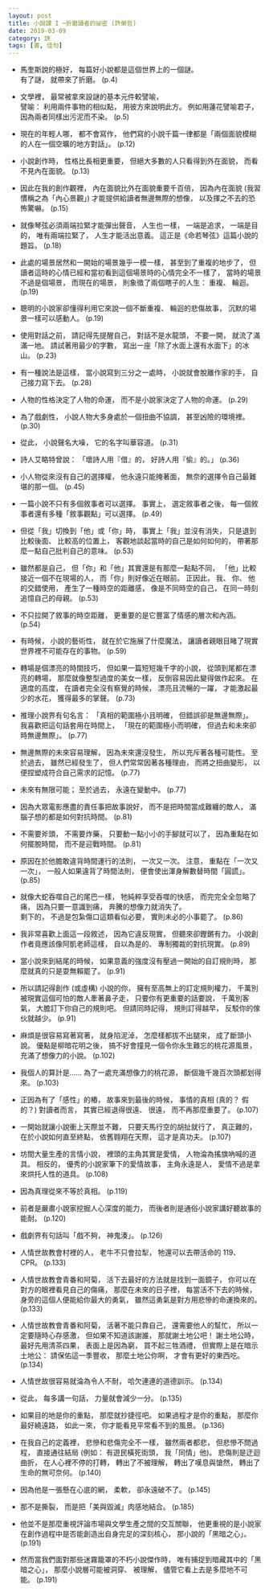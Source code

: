```yaml
---
layout: post
title: 小說課 I ─折磨讀者的祕密 (許榮哲)
date: 2019-03-09
category: 訣
tags: [書, 佳句]
---
```


- 馬奎斯說的極好， 每篇好小說都是這個世界上的一個謎。<br />
有了謎， 就帶來了折磨。 (p.4)


- 文學裡，
最常被拿來設謎的基本元件較譬喻，<br />
譬喻： 利用兩件事物的相似點，
用彼方來說明此方。
例如用蓮花譬喻君子，
因為兩者同樣出污泥而不染。 (p.5)


- 現在的年輕人哪，
都不會寫作，
他們寫的小說千篇一律都是「兩個面貌模糊的人在一個空曠的地方對話」。 (p.12)


- 小說創作時，
性格比長相更重要，
但絕大多數的人只看得到外在面貌，
而看不見內在面貌。 (p.13)


- 因此在我的創作觀裡，
內在面貌比外在面貌重要千百倍，
因為內在面貌 (我習慣稱之為「內心景觀」) 才能提供給讀者無邊無際的想像，
以及揮之不去的恐怖驚嚇。 (p.15)


- 就像琴弦必須兩端拉緊才能彈出聲音，
人生也一樣，
一端是追求，
一端是目的，
唯有兩端拉緊了，
人生才能活出意義。
這正是《命若琴弦》這篇小說的題旨。 (p.18)


- 此處的場景居然和一開始的場景幾乎一模一樣，
甚至到了重複的地步了，
但讀者這時的心情已經和當初看到這個場景時的心情完全不一樣了，
當時的場景不過是個場景，
而現在的場景，
則象徵了兩個瞎子的人生： 重複、 輪迴。 (p.19)


- 聰明的小說家卻懂得利用它來說一個不斷重複、 輪迴的悲傷故事，
沉默的場景一樣可以感動人。 (p.19)


- 使用對話之前，
請記得先提醒自己，
對話不是水龍頭，
不要一開，
就流了滿滿一地。
請試著用最少的字數，
寫出一座「除了水面上還有水面下」的冰山。 (p.23)


- 有一種說法是這樣，
當小說寫到三分之一處時，
小說就會脫離作家的手，
自己接力寫下去。 (p.28)


- 人物的性格決定了人物的命運，
而不是小說家決定了人物的命運。 (p.29)


- 為了戲劇性，
小說人物大多身處於一個扭曲不協調，
甚至凶險的環境裡。 (p.30)


- 從此，
小說聲名大噪，
它的名字叫華容道。 (p.31)


- 詩人艾略特曾說： 「壞詩人用『借』的，
好詩人用『偷』的。」 (p.36)


- 小人物從來沒有自己的選擇權，
他永遠只能掩著面，
無奈的選擇令自己最難堪的那一個。 (p.45)


- 一篇小說不只有多個敘事者可以選擇。
事實上，
選定敘事者之後，
每一個敘事者還有多種「敘事觀點」可以選擇。 (p.49)


- 但從「我」切換到「他」或「你」時，
事實上「我」並沒有消失，
只是退到比較後面、 比較高的位置上，
客觀地談起當時的自己是如何如何的，
帶著那麼一點自己批判自己的意味。 (p.53)


- 雖然都是自己，
但「你」和「他」其實還是有那麼一點點不同，
「他」比較接近一個不在現場的人，
而「你」則好像近在眼前。
正因此，
我、 你、 他的交錯使用，
產生了一種時空的距離感，
像是不同時空的自己，
在同一時刻追憶自己的母親。 (p.53)


- 不只拉開了敘事的時空距離，
更重要的是它豐富了情感的層次和內涵。 (p.54)


- 有時候，
小說的藝術性，
就在於它施展了什麼魔法，
讓讀者親眼目睹了現實世界裡不可能存在的事物。 (p.59)


- 轉場是個漂亮的時間技巧，
但如果一篇短短幾千字的小說，
從頭到尾都在漂亮的轉場，
那麼就像整型過度的美女一樣，
反倒容易因此變得做作起來。
在適度的高度，
在讀者完全沒有察覺的時候，
漂亮且流暢的一躍，
才能激起最少的水花，
獲得最多的掌聲。 (p.73)


- 推理小說界有句名言： 「真相的範圍極小且明確，
但錯誤卻是無邊無際」。
我喜歡把這句話套用在時間上，
「現在的範圍極小而明確，
但過去和未來卻時無邊無際」。 (p.77)


- 無邊無際的未來容易理解，
因為未來還沒發生，
所以充斥著各種可能性。
至於過去，
雖然已經發生了，
但人們常常因著各種理由，
而將之扭曲變形，
以便捏塑成符合自己需求的記憶。 (p.77)

- 未來有無限可能；
至於過去，
永遠在變動中。 (p.77)

- 因為大眾電影應盡的責任事把故事說好，
而不是把時間當成難纏的敵人，
滿腦子想的都是如何對抗時間。 (p.81)


- 不需要斧頭，
不需要炸藥，
只要動一點小小的手腳就可以了，
因為重點在如何擺脫時間，
而不是迎戰時間。 (p.81)


- 原因在於他膽敢違背時間運行的法則，
一次又一次。
注意，
重點在「一次又一次」，
一般人如果違背了時間法則，
便會使出渾身解數替時間「圓謊」。 (p.85)


- 就像大蛇吞噬自己的尾巴一樣，
牠純粹享受吞噬的快感，
而完完全全忽略了痛，
因為只要一意識到痛，
奔騰的想像力就消失了。<br />
剩下的，
不過是包紮傷口這類看似必要，
實則未必的小事罷了。 (p.86)


- 我非常喜歡上面這一段敘述，
因為它違反現實，
但聽來卻鏗鏘有力。
小說創作者竟應該像阿凱老師這樣，
自以為是的、 專制獨裁的對抗現實。 (p.89)


- 當小說來到結尾的時候，
如果意義的強度沒有壓過一開始的自訂規則時，
那麼就真的只是耍無賴罷了。 (p.91)


- 所以請記得創作 (或虛構) 小說的你，
擁有至高無上的訂定規則權力，
千萬別被現實這個可怕的敵人牽著鼻子走，
只要你有更重要的話要說，
千萬別客氣，
大膽訂下你自己的規則吧。
但請同時記得，
規則訂得越早，
反駁你的傢伙就越少。 (p.91)


- 麻煩是很容易寫著寫著，
就身陷泥淖，
怎麼樣都拔不出腿來，
成了斷頭小說。
優點是柳暗花明之後，
搞不好會撞見一個令你永生難忘的桃花源風景，
充滿了想像力的小說。 (p.102)


- 我個人的算計是...... 為了一處充滿想像力的桃花源，
斷個幾千幾百次頭都划得來。 (p.103)


- 正因為有了「感性」的樁，
故事來到最後的時候，
事情的真相 (真的？ 假的？)
對讀者而言，
其實已經退得很遠、 很遠，
而不再那麼重要了。 (p.107)


- 一開始就讓小說衝上天際並不難，
只要天馬行空的胡扯就行了，
真正難的，
在於小說如何直至終點，
依舊翱翔在天際，
這才是真功夫。 (p.107)


- 坊間大量生產的言情小說，
裡頭的主角其實是愛情，
人物淪為搖旗吶喊的道具。
相反的，
優秀的小說家筆下的愛情故事，
主角永遠是人，
愛情不過是拿來烘托人性的道具。 (p.108)


- 因為真理從來不等於真相。 (p.119)


- 前者是嚴肅小說家挖掘人心深度的能力，
而後者則是通俗小說家講好聽故事的能耐。 (p.120)


- 戲劇界有句話叫「戲不夠，
神鬼湊」。 (p.126)


- 人情世故教會村裡的人，
老牛不只會拉犁，
牠還可以去帶活命的 119、 CPR。 (p.133)


- 人情世故教會青番和阿菊，
活下去最好的方法就是找到一面鏡子，
你可以在對方的眼裡看見自己的傷痛，
那麼在未來的日子裡，
每當活不下去的時候，
身旁的這個人便能給你最大的勇氣，
雖然這勇氣是對方用悲慘的命運換來的。 (p.133)


- 人情世故教會青番和阿菊，
活著不能只靠自己，
還需要他人的幫忙，
所以一定要隨時心存感激，
但如果不知道該謝誰，
那就謝土地公吧！
謝土地公時，
最好先用清茶四果，
表面上是因為窮，
買不起三牲酒禮，
但實際上是在暗示土地公： 請保佑這一季豐收，
那麼土地公你啊，
才會有更好的東西吃。 (p.134)


- 人情世故很容易就淪為令人不耐，
哈欠連連的道德訓示。 (p.134)


- 從此，
每多講一句話，
力量就會減少一分。 (p.135)


- 如果目的地是你的重點，
那麼就抄捷徑吧。
如果過程才是你的重點，
那麼你最好繞遠路，
如此一來，
你才能看見平常看不到的風景。 (p.136)


- 在我自己的定義裡，
悲慘和悲傷完全不一樣，
雖然兩者都悲，
但悲慘不問過程，
直接通往結局 (例如： 有遊民橫死街頭，
我「同情」他)。
悲傷則是迂迴曲折，
在人心裡不停的打轉，
轉出了不被理解，
轉出了嘆息與愴然，
轉出了生命的無可奈何。 (p.140)


- 因為他是一張懸在心底的網，
柔軟， 卻永遠破不了。 (p.145)


- 那不是撕裂，
而是把「美與毀滅」肉感地結合。 (p.185)


- 他並不是那麼重視評論市場與文學生產之間的交互關聯，
他更重視的是小說家在創作過程中是否能創造出自身完足的深刻核心，
那小說的「黑暗之心」。 (p.191)


- 然而當我們面對那些迷霧籠罩的不朽小說傑作時，
唯有捕捉到暗藏其中的「黑暗之心」，
那麼小說層可能被洞穿、 被理解，
儘管它看上去是多麼地不可能。 (p.191)
